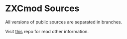 # ZXCmod Sources

All versions of public sources are separated in branches. 

Visit [this](https://github.com/ZXCmod/ZXCmod-info) repo for read other information. 